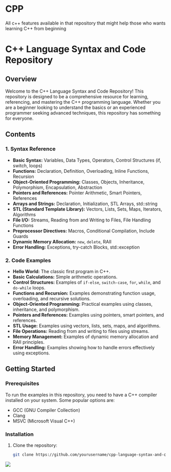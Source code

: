 # CPP
All c++ features available in that repository that might help those who wants learning C++ from beginning
# C++ Language Syntax and Code Repository

## Overview

Welcome to the C++ Language Syntax and Code Repository! This repository is designed to be a comprehensive resource for learning, referencing, and mastering the C++ programming language. Whether you are a beginner looking to understand the basics or an experienced programmer seeking advanced techniques, this repository has something for everyone.

## Contents

### 1. Syntax Reference
- **Basic Syntax:** Variables, Data Types, Operators, Control Structures (if, switch, loops)
- **Functions:** Declaration, Definition, Overloading, Inline Functions, Recursion
- **Object-Oriented Programming:** Classes, Objects, Inheritance, Polymorphism, Encapsulation, Abstraction
- **Pointers and References:** Pointer Arithmetic, Smart Pointers, References
- **Arrays and Strings:** Declaration, Initialization, STL Arrays, std::string
- **STL (Standard Template Library):** Vectors, Lists, Sets, Maps, Iterators, Algorithms
- **File I/O:** Streams, Reading from and Writing to Files, File Handling Functions
- **Preprocessor Directives:** Macros, Conditional Compilation, Include Guards
- **Dynamic Memory Allocation:** `new`, `delete`, RAII
- **Error Handling:** Exceptions, try-catch Blocks, std::exception

### 2. Code Examples
- **Hello World:** The classic first program in C++.
- **Basic Calculations:** Simple arithmetic operations.
- **Control Structures:** Examples of `if-else`, `switch-case`, `for`, `while`, and `do-while` loops.
- **Functions and Recursion:** Examples demonstrating function usage, overloading, and recursive solutions.
- **Object-Oriented Programming:** Practical examples using classes, inheritance, and polymorphism.
- **Pointers and References:** Examples using pointers, smart pointers, and references.
- **STL Usage:** Examples using vectors, lists, sets, maps, and algorithms.
- **File Operations:** Reading from and writing to files using streams.
- **Memory Management:** Examples of dynamic memory allocation and RAII principles.
- **Error Handling:** Examples showing how to handle errors effectively using exceptions.

## Getting Started

### Prerequisites
To run the examples in this repository, you need to have a C++ compiler installed on your system. Some popular options are:
- GCC (GNU Compiler Collection)
- Clang
- MSVC (Microsoft Visual C++)

### Installation
1. Clone the repository:
   ```sh
   git clone https://github.com/yourusername/cpp-language-syntax-and-code.git

<a href="https://github.com/Irtiza1/CPP/graphs/contributors">
  <img src="https://contrib.rocks/image?repo=Irtiza1/CPP" />
</a>

